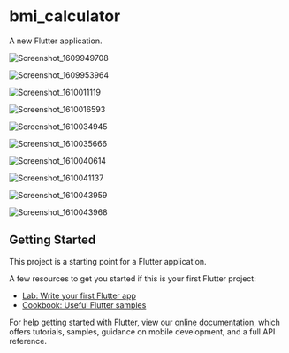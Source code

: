 # bmi_calculator

A new Flutter application.

![Screenshot_1609949708](https://user-images.githubusercontent.com/49126003/103930339-6342a180-5140-11eb-926c-e036599eaa59.png)

![Screenshot_1609953964](https://user-images.githubusercontent.com/49126003/103930361-6a69af80-5140-11eb-910b-1a9d4927c660.png)

![Screenshot_1610011119](https://user-images.githubusercontent.com/49126003/103930369-6dfd3680-5140-11eb-8623-dcc03f542f92.png)

![Screenshot_1610016593](https://user-images.githubusercontent.com/49126003/103930379-7190bd80-5140-11eb-9161-25b0485f0ce3.png)

![Screenshot_1610034945](https://user-images.githubusercontent.com/49126003/103930395-78b7cb80-5140-11eb-811a-4bc92ea79747.png)

![Screenshot_1610035666](https://user-images.githubusercontent.com/49126003/103930436-908f4f80-5140-11eb-9a39-0b792d627b57.png)

![Screenshot_1610040614](https://user-images.githubusercontent.com/49126003/103930450-96853080-5140-11eb-8b38-284cd80a5bc3.png)

![Screenshot_1610041137](https://user-images.githubusercontent.com/49126003/103930463-9c7b1180-5140-11eb-8b41-55b0fd62f3bd.png)

![Screenshot_1610043959](https://user-images.githubusercontent.com/49126003/103930478-a1d85c00-5140-11eb-9ee5-36790ff65e4a.png)

![Screenshot_1610043968](https://user-images.githubusercontent.com/49126003/103930487-a6047980-5140-11eb-9b35-0e091b957844.png)


## Getting Started

This project is a starting point for a Flutter application.

A few resources to get you started if this is your first Flutter project:

- [Lab: Write your first Flutter app](https://flutter.dev/docs/get-started/codelab)
- [Cookbook: Useful Flutter samples](https://flutter.dev/docs/cookbook)

For help getting started with Flutter, view our
[online documentation](https://flutter.dev/docs), which offers tutorials,
samples, guidance on mobile development, and a full API reference.
